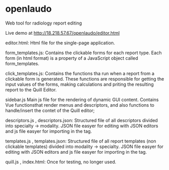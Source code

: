 # openlaudo
Web tool for radiology report editing


Live demo at http://18.218.57.67/openlaudo/editor.html

editor.html:
Html file for the single-page application.

form_templates.js:
Contains the clickable forms for each report type. Each form (in html format) is a property of a JavaScript object called form_templates.

click_templates.js:
Contains the functions tha run when a report from a clickable form is generated. These functions are responsible for getting the input values of the forms, making calculations and priting the resulting report to the Quill Editor.

sidebar.js
Main js file for the rendering of dynamic GUI content. Contains Vue functionsthat render menus and descriptors, and also functions to handle/insert the contet of the Quill editor;

descriptors.js , descriptors.json:
Structured file of all descriptors divided into specialty -> modality. JSON file easyer for editing with JSON editors and js file easyer for importing in the <head> tag.

templates.js , templates.json:
Structured file of all report templates (non clickable templates) divided into modality -> specialty. JSON file easyer for editing with JSON editors and js file easyer for importing in the <head> tag.


quill.js , index.html:
Once for testing, no longer used.

